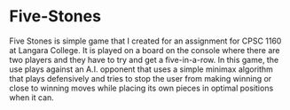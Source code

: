 # Five-Stones

Five Stones is simple game that I created for an assignment for CPSC 1160 at Langara College. It is played on a board on the console where there are two players and they have to try and get a five-in-a-row. In this game, the use plays against an A.I. opponent that uses a simple minimax algorithm that plays defensively and tries to stop the user from making winning or close to winning moves while placing its own pieces in optimal positions when it can.
